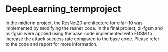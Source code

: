 # DeepLearning_termproject

In the midterm project, the ResNet20 architecture for cifar-10 was implemented by modifying the resnet code. In the final project, di-fgsm and mi-fgsm were applied using the base code implemented with FGSM to increase the attack success rate compared to the base code. Please refer to the code and report for more information.